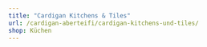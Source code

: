```yaml
---
title: "Cardigan Kitchens & Tiles"
url: /cardigan-aberteifi/cardigan-kitchens-und-tiles/
shop: Küchen
---
```

